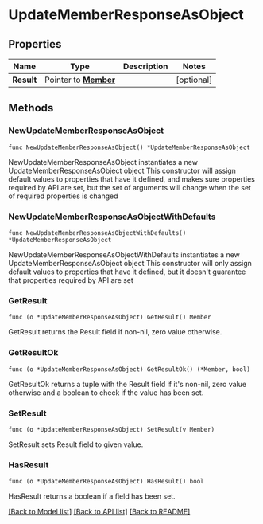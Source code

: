 # UpdateMemberResponseAsObject

## Properties

Name | Type | Description | Notes
------------ | ------------- | ------------- | -------------
**Result** | Pointer to [**Member**](Member.md) |  | [optional] 

## Methods

### NewUpdateMemberResponseAsObject

`func NewUpdateMemberResponseAsObject() *UpdateMemberResponseAsObject`

NewUpdateMemberResponseAsObject instantiates a new UpdateMemberResponseAsObject object
This constructor will assign default values to properties that have it defined,
and makes sure properties required by API are set, but the set of arguments
will change when the set of required properties is changed

### NewUpdateMemberResponseAsObjectWithDefaults

`func NewUpdateMemberResponseAsObjectWithDefaults() *UpdateMemberResponseAsObject`

NewUpdateMemberResponseAsObjectWithDefaults instantiates a new UpdateMemberResponseAsObject object
This constructor will only assign default values to properties that have it defined,
but it doesn't guarantee that properties required by API are set

### GetResult

`func (o *UpdateMemberResponseAsObject) GetResult() Member`

GetResult returns the Result field if non-nil, zero value otherwise.

### GetResultOk

`func (o *UpdateMemberResponseAsObject) GetResultOk() (*Member, bool)`

GetResultOk returns a tuple with the Result field if it's non-nil, zero value otherwise
and a boolean to check if the value has been set.

### SetResult

`func (o *UpdateMemberResponseAsObject) SetResult(v Member)`

SetResult sets Result field to given value.

### HasResult

`func (o *UpdateMemberResponseAsObject) HasResult() bool`

HasResult returns a boolean if a field has been set.


[[Back to Model list]](../README.md#documentation-for-models) [[Back to API list]](../README.md#documentation-for-api-endpoints) [[Back to README]](../README.md)


